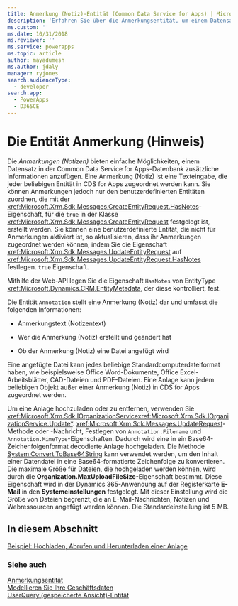```yaml
---
title: Anmerkung (Notiz)-Entität (Common Data Service for Apps) | Microsoft Docs
description: 'Erfahren Sie über die Anmerkungsentität, um einem Datensatz in der Datenbank zusätzliche Informationen anzufügen. Die Anmerkungsentität stellt eine Anmerkung dar und enthält den Anmerkungstext mit Daten darüber, wer die Anmerkung erstellt und geändert hat, und ob eine Anmerkung zur Datei angefügt ist.'
ms.custom: ''
ms.date: 10/31/2018
ms.reviewer: ''
ms.service: powerapps
ms.topic: article
author: mayadumesh
ms.author: jdaly
manager: ryjones
search.audienceType:
  - developer
search.app:
  - PowerApps
  - D365CE
---
```

# <a name="annotation-note-entity"></a>Die Entität Anmerkung (Hinweis)

Die *Anmerkungen (Notizen)* bieten einfache Möglichkeiten, einem Datensatz in der Common Data Service for Apps-Datenbank zusätzliche Informationen anzufügen. Eine Anmerkung (Notiz) ist eine Texteingabe, die jeder beliebigen Entität in CDS for Apps zugeordnet werden kann. Sie können Anmerkungen jedoch nur den benutzerdefinierten Entitäten zuordnen, die mit der <xref:Microsoft.Xrm.Sdk.Messages.CreateEntityRequest.HasNotes>-Eigenschaft, für die `true` in der Klasse <xref:Microsoft.Xrm.Sdk.Messages.CreateEntityRequest> festgelegt ist, erstellt werden. Sie können eine benutzerdefinierte Entität, die nicht für Anmerkungen aktiviert ist, so aktualisieren, dass ihr Anmerkungen zugeordnet werden können, indem Sie die Eigenschaft <xref:Microsoft.Xrm.Sdk.Messages.UpdateEntityRequest> auf <xref:Microsoft.Xrm.Sdk.Messages.UpdateEntityRequest.HasNotes> festlegen. `true` Eigenschaft.  

Mithilfe der Web-API legen Sie die Eigenschaft `HasNotes` von EntityType <xref:Microsoft.Dynamics.CRM.EntityMetadata>, der diese kontrolliert, fest.
  
 Die Entität `Annotation` stellt eine Anmerkung (Notiz) dar und umfasst die folgenden Informationen:  
  
-   Anmerkungstext (Notizentext)  
  
-   Wer die Anmerkung (Notiz) erstellt und geändert hat  
  
-   Ob der Anmerkung (Notiz) eine Datei angefügt wird  
  
 Eine angefügte Datei kann jedes beliebige Standardcomputerdateiformat haben, wie beispielsweise Office Word-Dokumente, Office Excel-Arbeitsblätter, CAD-Dateien und PDF-Dateien. Eine Anlage kann jedem beliebigen Objekt außer einer Anmerkung (Notiz) in CDS for Apps zugeordnet werden.  
  
 Um eine Anlage hochzuladen oder zu entfernen, verwenden Sie <xref:Microsoft.Xrm.Sdk.IOrganizationService><xref:Microsoft.Xrm.Sdk.IOrganizationService.Update*>. <xref:Microsoft.Xrm.Sdk.Messages.UpdateRequest>-Methode oder -Nachricht, Festlegen von `Annotation.Filename` und `Annotation.MimeType`-Eigenschaften. Dadurch wird eine in ein Base64-Zeichenfolgenformat decodierte Anlage hochgeladen. Die Methode [System.Convert.ToBase64String](https://msdn.microsoft.com/library/system.convert.tobase64string.aspx) kann verwendet werden, um den Inhalt einer Datendatei in eine Base64-formatierte Zeichenfolge zu konvertieren. Die maximale Größe für Dateien, die hochgeladen werden können, wird durch die **Organization.MaxUploadFileSize**-Eigenschaft bestimmt. Diese Eigenschaft wird in der Dynamics 365-Anwendung auf der Registerkarte **E-Mail** in den **Systemeinstellungen** festgelegt. Mit dieser Einstellung wird die Größe von Dateien begrenzt, die an E-Mail-Nachrichten, Notizen und Webressourcen angefügt werden können. Die Standardeinstellung ist 5 MB.  
  
## <a name="in-this-section"></a>In diesem Abschnitt  
 [Beispiel: Hochladen, Abrufen und Herunterladen einer Anlage](/dynamics365/customer-engagement/developer/sample-upload-retrieve-download-attachment)  
  
### <a name="see-also"></a>Siehe auch 
 [Anmerkungsentität](reference/entities/annotation.md)   
 [Modellieren Sie Ihre Geschäftsdaten](/dynamics365/customer-engagement/developer/model-business-data)   
 [UserQuery (gespeicherte Ansicht)-Entität](/dynamics365/customer-engagement/developer/userquery-saved-view-entity)